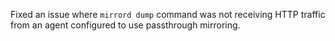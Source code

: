 Fixed an issue where `mirrord dump` command was not receiving HTTP traffic from an agent configured to use passthrough mirroring.
